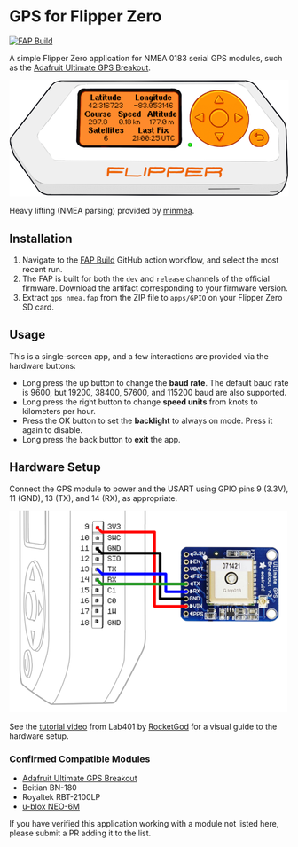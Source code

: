# GPS for Flipper Zero

[![FAP Build](https://github.com/ezod/flipperzero-gps/actions/workflows/build.yml/badge.svg)](https://github.com/ezod/flipperzero-gps/actions/workflows/build.yml)

A simple Flipper Zero application for NMEA 0183 serial GPS modules, such as the
[Adafruit Ultimate GPS Breakout].

![ui](ui.png)

Heavy lifting (NMEA parsing) provided by [minmea].

## Installation

1. Navigate to the [FAP Build](https://github.com/ezod/flipperzero-gps/actions/workflows/build.yml)
   GitHub action workflow, and select the most recent run.
2. The FAP is built for both the `dev` and `release` channels of the official
   firmware. Download the artifact corresponding to your firmware version.
3. Extract `gps_nmea.fap` from the ZIP file to `apps/GPIO` on your Flipper
   Zero SD card.

## Usage

This is a single-screen app, and a few interactions are provided via the
hardware buttons:

- Long press the up button to change the **baud rate**. The default baud rate
  is 9600, but 19200, 38400, 57600, and 115200 baud are also supported.
- Long press the right button to change **speed units** from knots to
  kilometers per hour.
- Press the OK button to set the **backlight** to always on mode. Press it
  again to disable.
- Long press the back button to **exit** the app.

## Hardware Setup

Connect the GPS module to power and the USART using GPIO pins 9 (3.3V), 11
(GND), 13 (TX), and 14 (RX), as appropriate.

![wiring](wiring.png)

See the [tutorial video](https://www.youtube.com/watch?v=5vSGFzEBp-k) from
Lab401 by [RocketGod](https://github.com/RocketGod-git) for a visual guide to
the hardware setup.

### Confirmed Compatible Modules

* [Adafruit Ultimate GPS Breakout]
* Beitian BN-180
* Royaltek RBT-2100LP
* [u-blox NEO-6M]

If you have verified this application working with a module not listed here,
please submit a PR adding it to the list.

[Adafruit Ultimate GPS Breakout]: https://www.adafruit.com/product/746
[minmea]: https://github.com/kosma/minmea
[qFlipper]: https://flipperzero.one/update
[u-blox NEO-6M]: https://www.u-blox.com/en/product/neo-6-series
